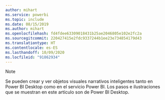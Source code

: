 ```yaml
---
author: mihart
ms.service: powerbi
ms.topic: include
ms.date: 08/15/2019
ms.author: mihart
ms.openlocfilehash: fd4fdee63309018431b25ae2046805e102e2fc2a
ms.sourcegitcommit: 220427415e2fdc9337244b1ee23e734854179d43
ms.translationtype: HT
ms.contentlocale: es-ES
ms.lasthandoff: 10/09/2020
ms.locfileid: "91862934"
---
```

>[!NOTE]
>Se pueden crear y ver objetos visuales narrativos inteligentes tanto en Power BI Desktop como en el servicio Power BI. Los pasos e ilustraciones que se muestran en este artículo son de Power BI Desktop. 
